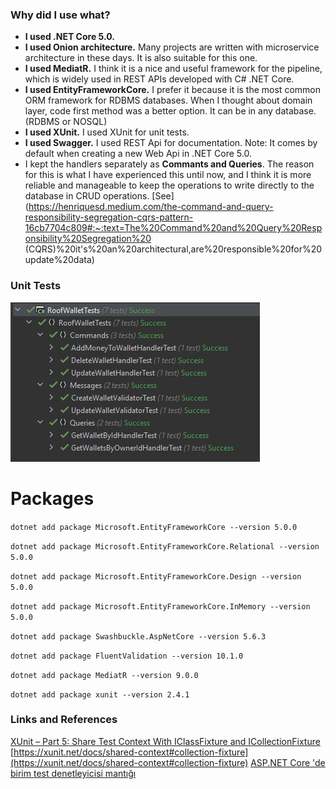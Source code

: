 ### Why did I use what?
* **I used .NET Core 5.0.**
* **I used Onion architecture.** Many projects are written with microservice architecture in these days. It is also suitable for this one.
* **I used MediatR.** I think it is a nice and useful framework for the pipeline, which is widely used in REST APIs developed with C# .NET Core.
* **I used EntityFrameworkCore.** I prefer it because it is the most common ORM framework for RDBMS databases. When I thought about domain layer, code first method was a better option. It can be in any database. (RDBMS or NOSQL)
* **I used XUnit.** I used XUnit for unit tests.
* **I used Swagger.** I used REST Api for documentation. Note: It comes by default when creating a new Web Api in .NET Core 5.0.
* I kept the handlers separately as **Commants and Queries**. The reason for this is what I have experienced this until now, and I think it is more reliable and manageable to keep the operations to write directly to the database in CRUD operations. [See](https://henriquesd.medium.com/the-command-and-query-responsibility-segregation-cqrs-pattern-16cb7704c809#:~:text=The%20Command%20and%20Query%20Responsibility%20Segregation%20 (CQRS)%20it's%20an%20architectural,are%20responsible%20for%20update%20data)

### Unit Tests
![](docs/tests_result.PNG)

# Packages
`dotnet add package Microsoft.EntityFrameworkCore --version 5.0.0`

`dotnet add package Microsoft.EntityFrameworkCore.Relational --version 5.0.0`

`dotnet add package Microsoft.EntityFrameworkCore.Design --version 5.0.0`

`dotnet add package Microsoft.EntityFrameworkCore.InMemory --version 5.0.0`

`dotnet add package Swashbuckle.AspNetCore --version 5.6.3`

`dotnet add package FluentValidation --version 10.1.0`

`dotnet add package MediatR --version 9.0.0`

`dotnet add package xunit --version 2.4.1`

### Links and References
[XUnit – Part 5: Share Test Context With IClassFixture and ICollectionFixture](https://hamidmosalla.com/2020/02/02/xunit-part-5-share-test-context-with-iclassfixture-and-icollectionfixture/)
[https://xunit.net/docs/shared-context#collection-fixture](https://xunit.net/docs/shared-context#collection-fixture)
[ASP.NET Core 'de birim test denetleyicisi mantığı](https://docs.microsoft.com/tr-tr/aspnet/core/mvc/controllers/testing?view=aspnetcore-5.0)
